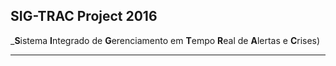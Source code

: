 ## SIG-TRAC Project 2016
 
 _**S**istema **I**ntegrado de **G**erenciamento em **T**empo **R**eal de **A**lertas e **C**rises)

 ----